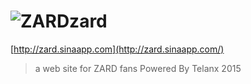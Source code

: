 # ![ZARD](http://www.wezard.net/20th/images/logo_on.png)zard
[http://zard.sinaapp.com](http://zard.sinaapp.com/)
>a web site for ZARD fans
>Powered By Telanx 2015
